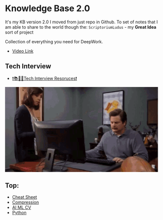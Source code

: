 # Knowledge Base 2.0

It's my KB version 2.0 I moved from just repo in Github.
To set of notes that I am able to share to the world though the:
`ScriptoriumLudus` - my **Great Idea** sort of project

Collection of everything you need for DeepWork.


- [Video Link](https://www.youtube.com/watch?v=8wysIxzqgPI&t=46s)

## Tech Interview


- [❗📚🧑‍💻Tech Interview Resoruces❗](./0TechInterview/Resource_for_TechInterview.md)

![Tech Interview meme](./img/Ron_meme.gif)

## Top:

- [Cheat Sheet](./CheatSheet/index.md)
- [Compression](./Algos/Compression/index.md)
- [AI ML CV](./AI-ML-CV/index.md)
- [Python](./Python/index.md)

